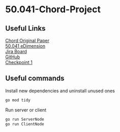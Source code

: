 # 50.041-Chord-Project

## Useful Links
[Chord Original Paper](https://pdos.csail.mit.edu/papers/chord:sigcomm01/chord_sigcomm.pdf)  
[50.041 eDimension](https://edimension.sutd.edu.sg/webapps/blackboard/content/listContent.jsp?course_id=_4766_1&content_id=_163052_1)  
[Jira Board](https://csheiden.atlassian.net/jira/software/projects/TC/boards/2)  
[GitHub](https://github.com/jmfan2002/50.041-Chord-Project)  
[Checkpoint 1](https://docs.google.com/document/d/1egYjJqHyvjDxoG8iJARUEBRDdLf52-gz4wCM5NolD2c/edit)

## Useful commands
Install new dependencies and uninstall unused ones
```Bash
go mod tidy
```

Run server or client
```Bash
go run ServerNode
go run ClientNode
```
